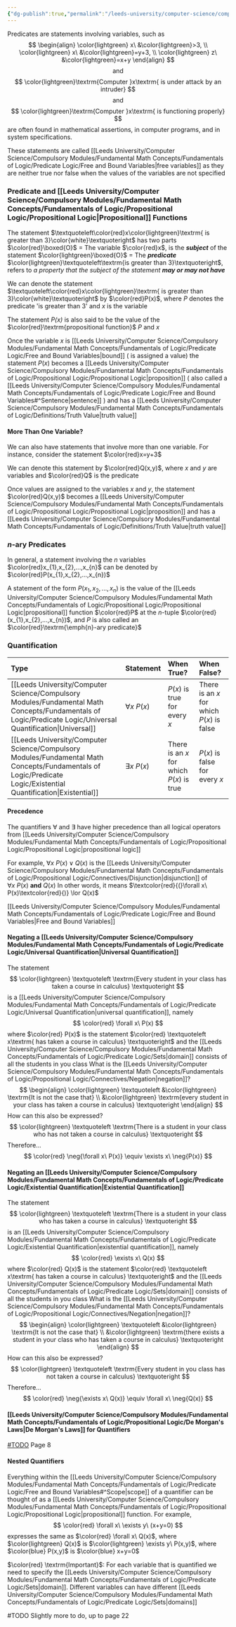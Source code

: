 ```yaml
---
{"dg-publish":true,"permalink":"/leeds-university/computer-science/compulsory-modules/fundamental-math-concepts/fundamentals-of-logic/predicate-logic/predicate-logic/"}
---
```


Predicates are statements involving variables, such as
$$
\begin{align}
\color{lightgreen}
x\ &\color{lightgreen}>3, \\
\color{lightgreen}
x\ &\color{lightgreen}=y+3, \\
\color{lightgreen}
z\ &\color{lightgreen}=x+y
\end{align}
$$
$$
\textrm{and}
$$
$$
\color{lightgreen}\textrm{Computer }x\textrm{ is under attack by an intruder}
$$
$$
\textrm{and}
$$
$$
\color{lightgreen}\textrm{Computer }x\textrm{ is functioning properly}
$$
are often found in mathematical assertions, in computer programs, and in system specifications.

These statements are called [[Leeds University/Computer Science/Compulsory Modules/Fundamental Math Concepts/Fundamentals of Logic/Predicate Logic/Free and Bound Variables\|free variables]] as they are neither true nor false when the values of the variables are not specified
### Predicate and [[Leeds University/Computer Science/Compulsory Modules/Fundamental Math Concepts/Fundamentals of Logic/Propositional Logic/Propositional Logic\|Propositional]] Functions
The statement $\textquoteleft\color{red}x\color{lightgreen}\textrm{ is greater than 3}\color{white}\textquoteright$ has two parts
$\color{red}\boxed{O}$ = The variable $\color{red}x$, is the ***subject*** of the statement
$\color{lightgreen}\boxed{O}$ = The ***predicate*** $\color{lightgreen}\textquoteleft\textrm{is greater than 3}\textquoteright$, refers to *a property that the subject of the statement **may or may not have***

We can denote the statement $\textquoteleft\color{red}x\color{lightgreen}\textrm{ is greater than 3}\color{white}\textquoteright$ by $\color{red}P(x)$, where *P* denotes the predicate 'is greater than 3' and $x$ is the variable

The statement *$P(x)$* is also said to be the value of the $\color{red}\textrm{propositional function}$ $P$ and $x$

Once the variable $x$ is [[Leeds University/Computer Science/Compulsory Modules/Fundamental Math Concepts/Fundamentals of Logic/Predicate Logic/Free and Bound Variables\|bound]] ( is assigned a value) the statement $P(x)$ becomes a [[Leeds University/Computer Science/Compulsory Modules/Fundamental Math Concepts/Fundamentals of Logic/Propositional Logic/Propositional Logic\|proposition]] ( also called a [[Leeds University/Computer Science/Compulsory Modules/Fundamental Math Concepts/Fundamentals of Logic/Predicate Logic/Free and Bound Variables#^Sentence\|sentence]] ) and has a [[Leeds University/Computer Science/Compulsory Modules/Fundamental Math Concepts/Fundamentals of Logic/Definitions/Truth Value\|truth value]]

#### More Than One Variable?
We can also have statements that involve more than one variable. For instance, consider the statement $\color{red}x=y+3$

We can denote this statement by $\color{red}Q(x,y)$, where $x$ and $y$ are variables and $\color{red}Q$ is the predicate

Once values are assigned to the variables $x$ and $y$, the statement $\color{red}Q(x,y)$ becomes a [[Leeds University/Computer Science/Compulsory Modules/Fundamental Math Concepts/Fundamentals of Logic/Propositional Logic/Propositional Logic\|proposition]] and has a [[Leeds University/Computer Science/Compulsory Modules/Fundamental Math Concepts/Fundamentals of Logic/Definitions/Truth Value\|truth value]]

### *n*-ary Predicates
In general, a statement involving the *n* variables $\color{red}x_{1},x_{2},...,x_{n}$ can be denoted by $\color{red}P(x_{1},x_{2},...,x_{n})$

A statement of the form $P(x_{1},x_{2},...,x_{n})$ is the value of the [[Leeds University/Computer Science/Compulsory Modules/Fundamental Math Concepts/Fundamentals of Logic/Propositional Logic/Propositional Logic\|propositional]] function $\color{red}P$ at the *n*-tuple $\color{red}(x_{1},x_{2},...,x_{n})$, and $P$ is also called an $\color{red}\textrm{\emph{n}-ary predicate}$

### Quantification
| Type | Statement | When True? | When False? |
| :-- | :-- | :-- | :-- |
| [[Leeds University/Computer Science/Compulsory Modules/Fundamental Math Concepts/Fundamentals of Logic/Predicate Logic/Universal Quantification\|Universal]] | $\forall x\ P(x)$ | $P(x)$ is true for every $x$ | There is an $x$ for which $P(x)$ is false |
| [[Leeds University/Computer Science/Compulsory Modules/Fundamental Math Concepts/Fundamentals of Logic/Predicate Logic/Existential Quantification\|Existential]] | $\exists x\ P(x)$ | There is an $x$ for which $P(x)$ is true | $P(x)$ is false for every $x$ |
#### Precedence
The quantifiers $\forall$ and $\exists$ have higher precedence than all logical operators from [[Leeds University/Computer Science/Compulsory Modules/Fundamental Math Concepts/Fundamentals of Logic/Propositional Logic/Propositional Logic\|propositional logic]]

For example, $\forall x\ P(x) \lor Q(x)$ is the [[Leeds University/Computer Science/Compulsory Modules/Fundamental Math Concepts/Fundamentals of Logic/Propositional Logic/Connectives/Disjunction\|disjunction]] of $\forall x\ P(x)$ **and** $Q(x)$
In other words, it means $\textcolor{red}{(}\forall x\ P(x)\textcolor{red}{)} \lor Q(x)$

[[Leeds University/Computer Science/Compulsory Modules/Fundamental Math Concepts/Fundamentals of Logic/Predicate Logic/Free and Bound Variables\|Free and Bound Variables]]
#### Negating a [[Leeds University/Computer Science/Compulsory Modules/Fundamental Math Concepts/Fundamentals of Logic/Predicate Logic/Universal Quantification\|Universal Quantification]]
The statement
$$
\color{lightgreen}
\textquoteleft
\textrm{Every student in your class has taken a course in calculus}
\textquoteright
$$
is a [[Leeds University/Computer Science/Compulsory Modules/Fundamental Math Concepts/Fundamentals of Logic/Predicate Logic/Universal Quantification\|universal quantification]], namely
$$
\color{red} 
\forall x\ P(x)
$$
where $\color{red} P(x)$ is the statement $\color{red} \textquoteleft x\textrm{ has taken a course in calculus} \textquoteright$ and the [[Leeds University/Computer Science/Compulsory Modules/Fundamental Math Concepts/Fundamentals of Logic/Predicate Logic/Sets\|domain]] consists of all the students in you class
What is the [[Leeds University/Computer Science/Compulsory Modules/Fundamental Math Concepts/Fundamentals of Logic/Propositional Logic/Connectives/Negation\|negation]]?
$$
\begin{align}
\color{lightgreen}
\textquoteleft
&\color{lightgreen} \textrm{It is not the case that} \\
&\color{lightgreen} \textrm{every student in your class has taken a course in calculus}
\textquoteright
\end{align}
$$
How can this also be expressed?
$$
\color{lightgreen}
\textquoteleft
\textrm{There is a student in your class who has not taken a course in calculus}
\textquoteright
$$
Therefore...
$$
\color{red} 
\neg{\forall x\ P(x)} \equiv \exists x\ \neg{P(x)}
$$
#### Negating an [[Leeds University/Computer Science/Compulsory Modules/Fundamental Math Concepts/Fundamentals of Logic/Predicate Logic/Existential Quantification\|Existential Quantification]]
The statement
$$
\color{lightgreen}
\textquoteleft
\textrm{There is a student in your class who has taken a course in calculus}
\textquoteright
$$
is an [[Leeds University/Computer Science/Compulsory Modules/Fundamental Math Concepts/Fundamentals of Logic/Predicate Logic/Existential Quantification\|existential quantification]], namely
$$
\color{red} 
\exists x\ Q(x)
$$
where $\color{red} Q(x)$ is the statement $\color{red} \textquoteleft x\textrm{ has taken a course in calculus} \textquoteright$ and the [[Leeds University/Computer Science/Compulsory Modules/Fundamental Math Concepts/Fundamentals of Logic/Predicate Logic/Sets\|domain]] consists of all the students in you class
What is the [[Leeds University/Computer Science/Compulsory Modules/Fundamental Math Concepts/Fundamentals of Logic/Propositional Logic/Connectives/Negation\|negation]]?
$$
\begin{align}
\color{lightgreen}
\textquoteleft
&\color{lightgreen} \textrm{It is not the case that} \\
&\color{lightgreen} \textrm{there exists a student in your class who has taken a course in calculus}
\textquoteright
\end{align}
$$
How can this also be expressed?
$$
\color{lightgreen}
\textquoteleft
\textrm{Every student in you class has not taken a course in calculus}
\textquoteright
$$
Therefore...
$$
\color{red} 
\neg{\exists x\ Q(x)} \equiv \forall x\ \neg{Q(x)}
$$
#### [[Leeds University/Computer Science/Compulsory Modules/Fundamental Math Concepts/Fundamentals of Logic/Propositional Logic/De Morgan's Laws\|De Morgan's Laws]] for Quantifiers
[#TODO](file:///C:/Users/CG/Downloads/08lecture(1).pdf)
Page 8
#### Nested Quantifiers
Everything within the [[Leeds University/Computer Science/Compulsory Modules/Fundamental Math Concepts/Fundamentals of Logic/Predicate Logic/Free and Bound Variables#^Scope\|scope]] of a quantifier can be thought of as a [[Leeds University/Computer Science/Compulsory Modules/Fundamental Math Concepts/Fundamentals of Logic/Propositional Logic/Propositional Logic\|propositional]] function. For example,
$$
\color{red}
\forall x\ \exists y\ (x+y=0)
$$
expresses the same as
$\color{red} \forall x\ Q(x)$, where $\color{lightgreen} Q(x)$ is $\color{lightgreen} \exists y\ P(x,y)$, where $\color{blue} P(x,y)$  is $\color{blue} x+y=0$

$\color{red} \textrm{Important}$: For each variable that is quantified we need to specify the [[Leeds University/Computer Science/Compulsory Modules/Fundamental Math Concepts/Fundamentals of Logic/Predicate Logic/Sets\|domain]]. Different variables can have different [[Leeds University/Computer Science/Compulsory Modules/Fundamental Math Concepts/Fundamentals of Logic/Predicate Logic/Sets\|domains]]

#TODO Slightly more to do, up to page 22

